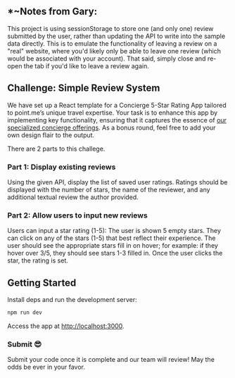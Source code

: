 ## *~Notes from Gary:

This project is using sessionStorage to store one (and only one) review submitted by the user, rather than updating the API to write into the sample data directly. This is to emulate the functionality of leaving a review on a "real" website, where you'd likely only be able to leave one review (which would be associated with your account). That said, simply close and re-open the tab if you'd like to leave a review again.

## Challenge: Simple Review System

We have set up a React template for a Concierge 5-Star Rating App tailored to point.me’s unique travel expertise. Your task is to enhance this app by implementing key functionality, ensuring that it captures the essence of [our specialized concierge offerings](https://www.point.me/concierge). As a bonus round, feel free to add your own design flair to the output.

There are 2 parts to this challege.

### Part 1: Display existing reviews

Using the given API, display the list of saved user ratings. Ratings should be displayed with the number of stars, the name of the reviewer, and any additional textual review the author provided.

### Part 2: Allow users to input new reviews

Users can input a star rating (1-5): The user is shown 5 empty stars. They can click on any of the stars (1-5) that best reflect their experience. The user should see the appropriate stars fill in on hover; for example: if they hover over 3/5, they should see stars 1-3 filled in. Once the user clicks the star, the rating is set. 


## Getting Started

Install deps and run the development server:

```bash
npm run dev
```

Access the app at [http://localhost:3000](http://localhost:3000).

### Submit 😎
Submit your code once it is complete and our team will review! May the odds be ever in your favor.
